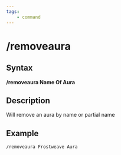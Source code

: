 ```yaml
---
tags:
    - command
---
```

# /removeaura

## Syntax

**/removeaura Name Of Aura**

## Description

Will remove an aura by name or partial name

## Example

`/removeaura Frostweave Aura`

